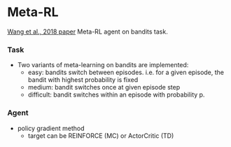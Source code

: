# Meta-RL
[Wang et al., 2018 paper](https://www.nature.com/articles/s41593-018-0147-8.pdf?proof=t)
Meta-RL agent on bandits task.

### Task
- Two variants of meta-learning on bandits are implemented:
  - easy: bandits switch between episodes. i.e. for a given episode, the bandit with highest probability is fixed
  - medium: bandit switches once at given episode step
  - difficult: bandit switches within an episode with probability p. 

### Agent
- policy gradient method
  - target can be REINFORCE (MC) or ActorCritic (TD)
  

